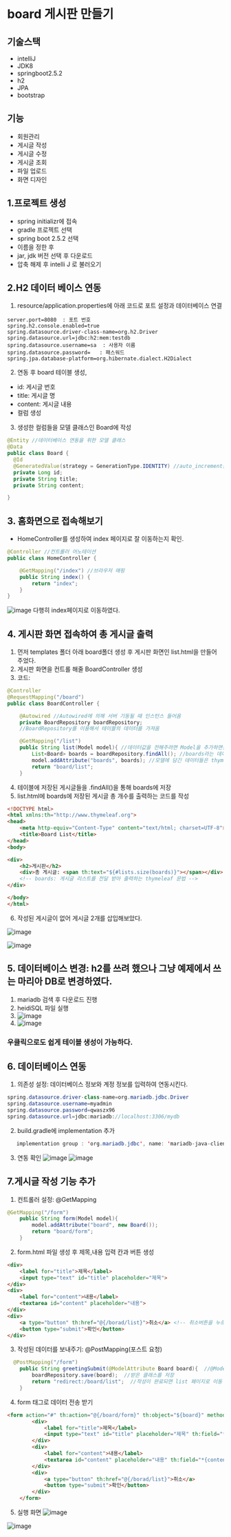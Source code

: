 # board 게시판 만들기

## 기술스택 
- intelliJ
- JDK8
- springboot2.5.2
- h2
- JPA
- bootstrap

## 기능
- 회원관리
- 게시글 작성
- 게시글 수정
- 게시글 조회
- 파일 업로드
- 화면 디자인

## 1.프로젝트 생성 
  * spring initializr에 접속
  * gradle 프로젝트 선택
  * spring boot 2.5.2 선택
  * 이름을 정한 후 
  * jar, jdk 버전 선택 후 다운로드
  * 압축 해제 후 intelli J 로 불러오기


## 2.H2 데이터 베이스 연동

  1. resource/application.properties에 아래 코드로 포트 설정과 데이터베이스 연결
  
  ```
 server.port=8080  : 포트 번호 
 spring.h2.console.enabled=true
 spring.datasource.driver-class-name=org.h2.Driver
 spring.datasource.url=jdbc:h2:mem:testdb
 spring.datasource.username=sa  : 사용자 이름
 spring.datasource.password=   : 패스워드
 spring.jpa.database-platform=org.hibernate.dialect.H2Dialect
  ```
  2. 연동 후 board 테이블 생성, 
   * id: 게시글 번호
   * title: 게시글 명
   * content: 게시글 내용
   * 컬럼 생성
   
  3. 생성한 컬럼들을 모델 클래스인 Board에 작성  
  ```java
  @Entity //데이터베이스 연동을 위한 모델 클래스
@Data
public class Board {
    @Id
    @GeneratedValue(strategy = GenerationType.IDENTITY) //auto_increment를 사용하면 자동으로 게시글 번호가 증가 되도록 해주는 어노테이션
    private Long id;
    private String title;
    private String content;

}
```

## 3. 홈화면으로 접속해보기

* HomeController를 생성하여 index 페이지로 잘 이동하는지 확인.
```java
@Controller //컨트롤러 어노테이션
public class HomeController {

    @GetMapping("/index") //브라우저 매핑
    public String index() {
        return "index";
    }
}
```
![image](https://user-images.githubusercontent.com/84885273/125758483-7673e532-4bb1-466c-b8cf-91911888294d.png)
다행히 index페이지로 이동하였다.

## 4. 게시판 화면 접속하여 총 게시글 출력 
1. 먼저 templates 폴더 아래 board폴더 생성 후 게시판 화면인 list.html을 만들어 주었다.
2. 게시판 화면을 컨트롤 해줄 BoardController 생성 
3. 코드:
```java
@Controller
@RequestMapping("/board")
public class BoardController {

    @Autowired //Autowired에 의해 서버 기동될 때 인스턴스 들어옴
    private BoardRepository boardRepository;
    //BoardRepository를 이용해서 테이블의 데이터를 가져옴

    @GetMapping("/list")
    public String list(Model model){ //데이터값을 전해주려면 Model을 추가하면됨
        List<Board> boards = boardRepository.findAll(); //boards라는 데이터 가져옴
        model.addAttribute("boards", boards); //모델에 담긴 데이터들은 thymeleaf를 이용해서 사용할 수 있음
        return "board/list";
    }
```
4. 테이블에 저장된 게시글들을 .findAll()을 통해 boards에 저장 
5. list.html에 boards에 저장된 게시글 총 개수를 출력하는 코드를 작성
```html
<!DOCTYPE html>
<html xmlns:th="http://www.thymeleaf.org">
<head>
    <meta http-equiv="Content-Type" content="text/html; charset=UTF-8">
    <title>Board List</title>
</head>
<body>

<div>
    <h2>게시판</h2>
    <div>총 게시글: <span th:text="${#lists.size(boards)}"></span></div>
    <!-- boards: 게시글 리스트를 전달 받아 출력하는 thymeleaf 문법 -->
</div>

</body>
</html>
```
6. 작성된 게시글이 없어 게시글 2개를 삽입해보았다.

![image](https://user-images.githubusercontent.com/84885273/125760942-f06796c8-eaff-4936-b69f-ef1abf2edb69.png)

![image](https://user-images.githubusercontent.com/84885273/125760848-a365eb58-1ef9-4c2e-9f2e-028b3ecdbda9.png)


   
## 5. 데이터베이스 변경: h2를 쓰려 했으나 그냥 예제에서 쓰는 마리아 DB로 변경하였다.

1. mariadb 검색 후 다운로드 진행
2. heidiSQL 파일 실행
3. ![image](https://user-images.githubusercontent.com/84885273/126042260-cb16e5be-e536-45a8-9cc5-b99cb8257f94.png)
4. ![image](https://user-images.githubusercontent.com/84885273/126042392-334dc9a3-75c4-427d-b5a4-22209428c22a.png)
### 우클릭으로도 쉽게 테이블 생성이 가능하다.

## 6. 데이터베이스 연동

1. 의존성 설정: 데이터베이스 정보와 계정 정보를 입력하여 연동시킨다.
```java
spring.datasource.driver-class-name=org.mariadb.jdbc.Driver
spring.datasource.username=myadmin
spring.datasource.password=qwaszx96
spring.datasource.url=jdbc:mariadb://localhost:3306/mydb
```

2. build.gradle에 implementation 추가
```java
   implementation group : 'org.mariadb.jdbc', name: 'mariadb-java-client', version: '2.4.1'
```

3. 연동 확인
![image](https://user-images.githubusercontent.com/84885273/126043873-80fd1c99-41a4-49ec-b5f7-efd66f66e018.png)
![image](https://user-images.githubusercontent.com/84885273/126043877-73f4daaa-66b6-445a-889b-7944b2234ef6.png)

## 7.게시글 작성 기능 추가

1. 컨트롤러 설정: @GetMapping
```java
@GetMapping("/form")
    public String form(Model model){
        model.addAttribute("board", new Board());
        return "board/form";
    }
```

2. form.html 파일 생성 후 제목,내용 입력 칸과  버튼 생성
```html
<div>
    <label for="title">제목</label>
    <input type="text" id="title" placeholder="제목">
</div>
<div>
    <label for="content">내용</label>
    <textarea id="content" placeholder="내용">
</div>
<div>
    <a type="button" th:href="@{/borad/list}">취소</a> <!-- 취소버튼을 누르면 /board/list창으로 이동하도록 설정-->
    <button type="submit">확인</button>
</div>
``` 

3. 작성된 데이터를 보내주기: @PostMapping(포스트 요청)
```java
  @PostMapping("/form")
    public String greetingSubmit(@ModelAttribute Board board){  //@ModelAttribute : board 클래스를 받아올 수 있음
        boardRepository.save(board);  //받은 클래스를 저장
        return "redirect:/board/list";  //작성이 완료되면 list 페이지로 이동
    }
```

4. form 태그로 데이터 전송 받기
```html
<form action="#" th:action="@{/board/form}" th:object="${board}" method="post">  
        <div>
            <label for="title">제목</label>
            <input type="text" id="title" placeholder="제목" th:field="*{title}">
        </div>
        <div>
            <label for="content">내용</label>
            <textarea id="content" placeholder="내용" th:field="*{content}"></textarea>
        </div>
        <div>
            <a type="button" th:href="@{/borad/list}">취소</a>
            <button type="submit">확인</button>
        </div>
    </form>
```

5. 실행 화면
![image](https://user-images.githubusercontent.com/84885273/126044286-38595dce-e378-4a1e-b3e7-13183d01e53c.png)

![image](https://user-images.githubusercontent.com/84885273/126044289-6c86b278-d190-46c3-a5ed-45fb94ced326.png)


